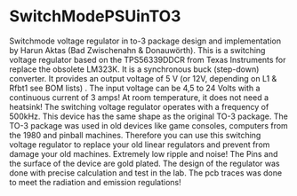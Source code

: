 # SwitchModePSUinTO3
Switchmode voltage regulator in to-3 package design and implementation by Harun Aktas (Bad Zwischenahn & Donauwörth).
This is a switching voltage regulator based on the TPS56339DDCR from Texas Instruments for replace the obsolete LM323K. It is a synchronous buck 
(step-down) converter. It provides an output voltage of 5 V (or 12V, depending on L1 & Rfbt1 see BOM lists) . The input voltage can be 4,5 to 24
Volts with a continuous current of 3 amps! At room temperature, it does not need a heatsink! The
switching voltage regulator operates with a frequency of 500kHz. This device has the same shape 
as the original TO-3 package. The TO-3 package was used in old devices like game consoles,
computers from the 1980 and pinball machines. Therefore you can use this switching voltage 
regulator to replace your old linear regulators and prevent from damage your old machines.
Extremely low ripple and noise!  The Pins and the surface of the device are gold plated. The 
design of the regulator was done with precise calculation and test in the lab. The pcb traces
was done to meet the radiation and emission regulations! 
